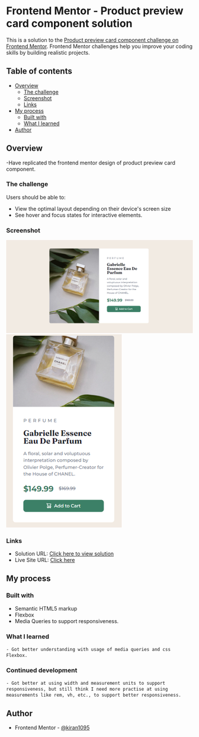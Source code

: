 # Frontend Mentor - Product preview card component solution

This is a solution to the [Product preview card component challenge on Frontend Mentor](https://www.frontendmentor.io/challenges/product-preview-card-component-GO7UmttRfa). Frontend Mentor challenges help you improve your coding skills by building realistic projects. 

## Table of contents

- [Overview](#overview)
  - [The challenge](#the-challenge)
  - [Screenshot](#screenshot)
  - [Links](#links)
- [My process](#my-process)
  - [Built with](#built-with)
  - [What I learned](#what-i-learned)
- [Author](#author)

## Overview

-Have replicated the frontend mentor design of product preview card component.

### The challenge

Users should be able to:

- View the optimal layout depending on their device's screen size
- See hover and focus states for interactive elements.

### Screenshot

![](./images/productComponentDesktop.PNG)
![](./images/productComponentMobile.PNG)

### Links

- Solution URL: [Click here to view solution](https://github.com/kiran1095/product-preview-design)
- Live Site URL: [Click here](https://kiran1095.github.io/product-preview-design/)

## My process

### Built with

- Semantic HTML5 markup
- Flexbox
- Media Queries to support responsiveness.

### What I learned

    - Got better understanding with usage of media queries and css Flexbox.

### Continued development

    - Got better at using width and measurement units to support responsiveness, but still think I need more practise at using measurements like rem, vh, etc., to support better responsiveness.

## Author

- Frontend Mentor - [@kiran1095](https://www.frontendmentor.io/profile/kiran1095)
